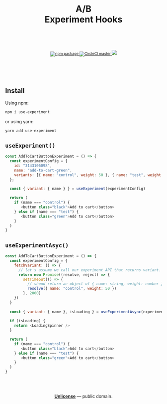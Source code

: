 <div align="center">
  <h1>
    <br/>
    <br/>
    A/B
    <br/>
    Experiment Hooks
    <br />
    <br />
  </h1>
  <sup>
    <br />
    <br />
    <a href="https://www.npmjs.com/package/use-experiment">
      <img src="https://img.shields.io/npm/v/use-experiment.svg" alt="npm package" />
    </a>
    <a href="https://circleci.com/gh/ju1i4n/use-experiment">
      <img src="https://img.shields.io/circleci/project/ju1i4n/use-experiment/master.svg" alt="CircleCI master" />
    </a>
    <a href="https://codecov.io/gh/ju1i4n/use-experiment">
      <img src="https://codecov.io/gh/ju1i4n/use-experiment/branch/master/graph/badge.svg" />
    </a>
    <br />
  </sup>
  <br />
  <br />
</div>
<br />
<br />

## Install

Using npm:

```sh
npm i use-experiment
```

or using yarn:

```sh
yarn add use-experiment
```


## ```useExperiment()```

```js
const AddToCartButtonExperiment = () => {
  const experimentConfig = {
    id: "3143106098",
    name: "add-to-cart-green",
    variants: [{ name: "control", weight: 50 }, { name: "test", weight: 50 }]
  };
 
  const { variant: { name } } = useExperiment(experimentConfig)

  return (
    if (name === "control") {
       <button class="black">Add to cart</button>
    } else if (name === "test") {
       <button class="green">Add to cart</button>
    }
  )
}
```

## ```useExperimentAsyc()```
```js
const AddToCartButtonExperiment = () => {
  const experimentConfig = {
    fetchVariant: () => {
      // let's assume we call our experiment API that returns variant.
      return new Promise((resolve, reject) => {
        setTimeout(() => {
          // shoud return an object of { name: string, weight: number }.
          resolve({ name: "control", weight: 50 })
        }, 2000)
    })
  }
 
  const { variant: { name }, isLoading } = useExperimentAsync(experimentConfig)
  
  if (isLoading) {
    return <LoadingSpinner />
  }

  return (
    if (name === "control") {
       <button class="black">Add to cart</button>
    } else if (name === "test") {
       <button class="green">Add to cart</button>
    }
  )
}
```


<br />
<br />
<p align="center">
  <a href="./LICENSE"><strong>Unlicense</strong></a> &mdash; public domain.
</p>
